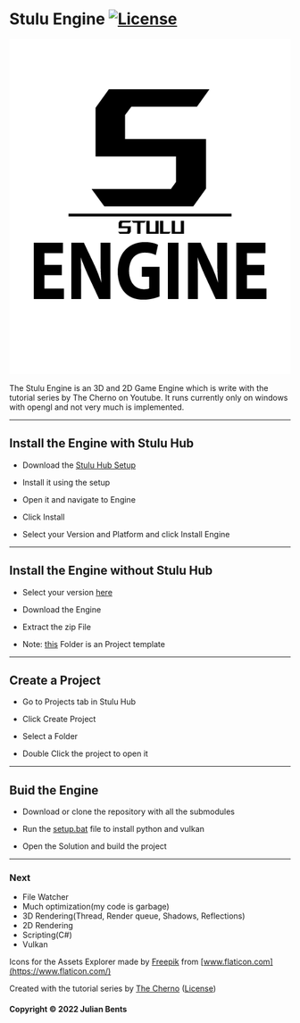 # Stulu Engine [![License](https://img.shields.io/github/license/Stulu08/Sengine.svg)](https://github.com/Stulu08/SEngine/blob/master/LICENSE)
<p align="center">
  <img width="600" height="600" src="https://github.com/stulu08/SEngine/raw/main/resources/logo/engine-logo.png">
</p>

The Stulu Engine is an 3D and 2D Game Engine which is write with the tutorial series by The Cherno on Youtube. It runs currently only on windows with opengl and not very much is implemented.

***
## Install the Engine with Stulu Hub

- Download the [Stulu Hub Setup](https://engine.stulu.de/download/hub/Stulu%20Hub%20Setup.exe)

- Install it using the setup

- Open it and navigate to Engine

- Click Install

- Select your Version and Platform and click Install Engine

***
## Install the Engine without Stulu Hub

- Select your version [here](https://engine.stulu.de/download/)

- Download the Engine

- Extract the zip File

- Note: [this](https://engine.stulu.de/download/default/) Folder is an Project template

***
## Create a Project

- Go to Projects tab in Stulu Hub

- Click Create Project

- Select a Folder

- Double Click the project to open it

***
## Buid the Engine

- Download or clone the repository with all the submodules

- Run the [setup.bat](https://github.com/stulu08/SEngine/blob/main/generateProjects.bat) file to install python and vulkan

- Open the Solution and build the project


***
### Next
- File Watcher
- Much optimization(my code is garbage)
- 3D Rendering(Thread, Render queue, Shadows, Reflections)
- 2D Rendering
- Scripting(C#)
- Vulkan


Icons for the Assets Explorer made by [Freepik](https://www.freepik.com) from [www.flaticon.com](https://www.flaticon.com/)

Created with the tutorial series by [The Cherno](https://www.youtube.com/playlist?list=PLlrATfBNZ98dC-V-N3m0Go4deliWHPFwT) ([License](https://github.com/TheCherno/Hazel/blob/master/LICENSE))
#### Copyright © 2022 Julian Bents
